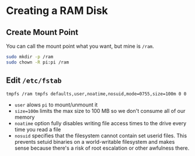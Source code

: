 # Creating a RAM Disk

## Create Mount Point

You can call the mount point what you want, but mine is `/ram`.

```bash
sudo mkdir -p /ram
sudo chown -R pi:pi /ram
```

## Edit `/etc/fstab`

```bash
tmpfs /ram tmpfs defaults,user,noatime,nosuid,mode=0755,size=100m 0 0
```

- `user` alows `pi` to mount/unmount it
- `size=100m` limits the max size to 100 MB so we don't consume all of our memory
- `noatime` option fully disables writing file access times to the drive every time you read a file
- `nosuid` specifies that the filesystem cannot contain set userid files. This prevents setuid binaries 
  on a world-writable filesystem and makes sense because there's a risk of root escalation or other 
  awfulness there.
